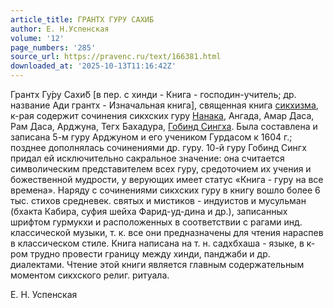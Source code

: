 ```yaml
---
article_title: ГРАНТХ ГУРУ САХИБ
author: Е. Н.Успенская
volume: '12'
page_numbers: '285'
source_url: https://pravenc.ru/text/166381.html
downloaded_at: '2025-10-13T11:16:42Z'
---
```


Грантх Гу́ру Сахи́б [в пер. с хинди - Книга - господин-учитель; др. название Ади грантх - Изначальная книга], священная книга [сикхизма](https://pravenc.ru/text/сикхизма.html), к-рая содержит сочинения сикхских гуру [Нанака](https://pravenc.ru/text/Нанака.html), Ангада, Амар Даса, Рам Даса, Арджуна, Тегх Бахадура, [Гобинд Сингха](<https://pravenc.ru/text/Гобинд Сингха.html>). Была составлена и записана 5-м гуру Арджуном и его учеником Гурдасом к 1604 г.; позднее дополнялась сочинениями др. гуру. 10-й гуру Гобинд Сингх придал ей исключительно сакральное значение: она считается символическим представителем всех гуру, средоточием их учения и божественной мудрости, у верующих имеет статус «Книга - гуру на все времена». Наряду с сочинениями сикхских гуру в книгу вошло более 6 тыс. стихов средневек. святых и мистиков - индуистов и мусульман (бхакта Кабира, суфия шейха Фарид-уд-дина и др.), записанных шрифтом гурмукхи и расположенных в соответствии с рагами инд. классической музыки, т. к. все они предназначены для чтения нараспев в классическом стиле. Книга написана на т. н. садхбхаша - языке, в к-ром трудно провести границу между хинди, панджаби и др. диалектами. Чтение этой книги является главным содержательным моментом сикхского религ. ритуала.

Е. Н.  Успенская
